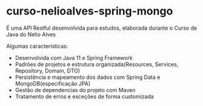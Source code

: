 # curso-nelioalves-spring-mongo
É uma API Restful desenvolvida para estudos, elaborada durante o Curso de Java do Nelio Alves

Algumas características:
- Desenvolvida com Java 11 e Spring Framework
- Padrões de projetos e estrutura organizada(Resources, Services, Repository, Domain, DTO)
- Persistência e mapeamento dos dados com Spring Data e MongoDB(especificação JPA)
- Gestão de dependencias do projeto com Maven
- Tratamento de erros e exceções de forma customizada
